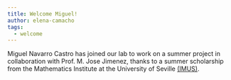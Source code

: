 ```yaml
---
title: Welcome Miguel!
author: elena-camacho
tags:
  - welcome
---
```


Miguel Navarro Castro has joined our lab to work on a summer project in collaboration with Prof. M. Jose Jimenez, thanks to a summer scholarship from the Mathematics Institute at the University of Seville [(IMUS)](https://www.imus.us.es/index.php?option=com_content&view=article&id=114%3Abecas-imus-2011&catid=55%3Aconvocatorias-imus&lang=es#).


